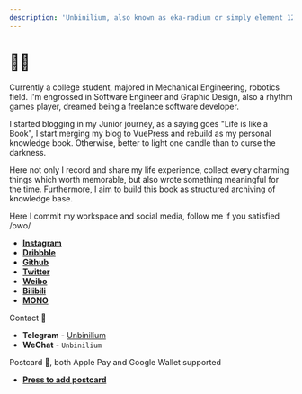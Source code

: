 ```yaml
---
description: 'Unbinilium, also known as eka-radium or simply element 120.'
---
```


# ✍🏻

Currently a college student, majored in Mechanical Engineering, robotics field. I'm engrossed in Software Engineer and Graphic Design, also a rhythm games player, dreamed being a freelance software developer.

I started blogging in my Junior journey, as a saying goes "Life is like a Book", I start merging my blog to VuePress and rebuild as my personal knowledge book. Otherwise, better to light one candle than to curse the darkness.

Here not only I record and share my life experience, collect every charming things which worth memorable, but also wrote something meaningful for the time. Furthermore, I aim to build this book as structured archiving of knowledge base.

Here I commit my workspace and social media, follow me if you satisfied /owo/

* [**Instagram**](https://instagram.com/unbinilium)
* [**Dribbble**](https://dribbble.com/Unbinilium)
* [**Github**](https://github.com/Unbinilium)
* [**Twitter**](https://twitter.com/ekaplutonium)
* [**Weibo**](https://weibo.com/kotonamirin)
* [**Bilibili**](https://space.bilibili.com/20854705)
* [**MONO**](http://mmmono.com/user/55e823c6563c3b2962f08c77/share)

Contact 💬

* **Telegram** - [Unbinilium](https://t.me/Unbinilium)
* **WeChat** - `Unbinilium`

Postcard 📇, both Apple Pay and Google Wallet supported

* [**Press to add postcard**](https://unbinilium.me/postcard.pkpass)
